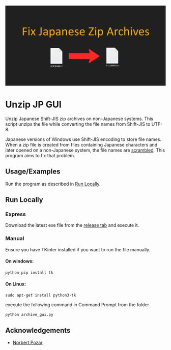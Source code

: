 ![banner](banner.png)

# Unzip JP GUI

Unzip Japanese Shift-JIS zip archives on non-Japanese systems. This script unzips the file while converting the file names from Shift-JIS to UTF-8.

Japanese versions of Windows use Shift-JIS encoding to store file names. When a zip file is created from files containing Japanese characters and later opened on a non-Japanese system, the file names are [scrambled](https://en.wikipedia.org/wiki/Mojibake). This program aims to fix that problem.


## Usage/Examples

Run the program as described in [Run Locally](#run-locally).

  
## Run Locally

### Express

Download the latest exe file from the [release tab](https://github.com/saberzero1/unzip-jp-gui/releases) and execute it.

### Manual

Ensure you have TKinter installed if you want to run the file manually.

#### On windows:

```
python pip install tk
```

#### On Linux:

```
sudo apt-get install python3-tk 
```

execute the following command in Command Prompt from the folder
```
python archive_gui.py
```
## Acknowledgements

 - [Norbert Pozar](https://github.com/rekka/unzip-jp)
